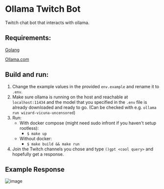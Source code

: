 # Ollama Twitch Bot

Twitch chat bot that interacts with ollama.

## Requirements:
[Golang](https://go.dev/)

[Ollama.com](https://ollama.com)

## Build and run:
1. Change the example values in the provided `env.example` and rename it to `.env`.
2. Make sure ollama is running on the host and reachable at `localhost:11434` and the model that you specified in the `.env` file is already downloaded and ready to go. (Can be checked with e.g. `ollama run wizard-vicuna-uncensored`)
3. Run:
    - With docker compose (might need sudo infront if you haven't setup rootless):
        - `$ make up`
    - Without docker:
        - `$ make build && make run`
4. Join the Twitch channels you chose and type `()gpt <cool query>` and hopefully get a response.

## Example Response
![image](https://github.com/nouryxd/ollama-twitch-bot/assets/66651385/3a8a6e7d-07d7-42fc-bf10-27227746a1a8)
